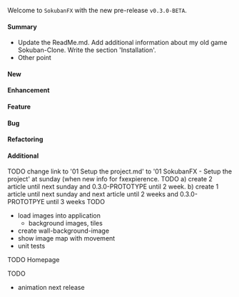 Welcome to `SokubanFX` with the new pre-release `v0.3.0-BETA`.



#### Summary
* Update the ReadMe.md. Add additional information about my old game Sokuban-Clone. 
  Write the section 'Installation'.
* Other point



#### New



#### Enhancement



#### Feature



#### Bug



#### Refactoring



#### Additional



[//]: # (Issues which will be integrated in this release)
TODO change link to '01 Setup the project.md' to '01 SokubanFX - Setup the project'
     at sunday (when new info for fxexpierence.
TODO a) create 2 article until next sunday and 0.3.0-PROTOTYPE until 2 week.
     b) create 1 article until next sunday and next article until 2 weeks and 
        0.3.0-PROTOTPYE until 3 weeks
TODO
 - load images into application
    - background images, tiles
 - create wall-background-image
 - show image map with movement
 - unit tests

TODO Homepage

TODO
 - animation next release
